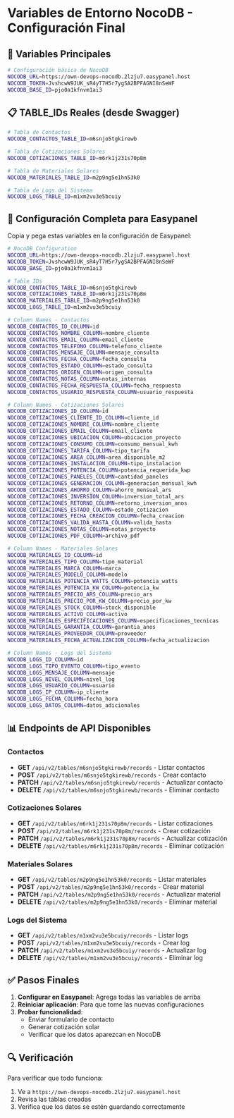 # Variables de Entorno NocoDB - Configuración Final

## 🔧 Variables Principales

```bash
# Configuración básica de NocoDB
NOCODB_URL=https://own-devops-nocodb.2lzju7.easypanel.host
NOCODB_TOKEN=JvshcwW9JUK_sR4yT7H5r7ygSA2BPFAGNI8nSeWF
NOCODB_BASE_ID=pjo0a1kfnvm1ai3
```

## 📋 TABLE_IDs Reales (desde Swagger)

```bash
# Tabla de Contactos
NOCODB_CONTACTOS_TABLE_ID=m6snjo5tgkirewb

# Tabla de Cotizaciones Solares
NOCODB_COTIZACIONES_TABLE_ID=m6rk1j231s70p8m

# Tabla de Materiales Solares
NOCODB_MATERIALES_TABLE_ID=m2p9ng5e1hn53k0

# Tabla de Logs del Sistema
NOCODB_LOGS_TABLE_ID=m1xm2vu3e5bcuiy
```

## 🚀 Configuración Completa para Easypanel

Copia y pega estas variables en la configuración de Easypanel:

```bash
# NocoDB Configuration
NOCODB_URL=https://own-devops-nocodb.2lzju7.easypanel.host
NOCODB_TOKEN=JvshcwW9JUK_sR4yT7H5r7ygSA2BPFAGNI8nSeWF
NOCODB_BASE_ID=pjo0a1kfnvm1ai3

# Table IDs
NOCODB_CONTACTOS_TABLE_ID=m6snjo5tgkirewb
NOCODB_COTIZACIONES_TABLE_ID=m6rk1j231s70p8m
NOCODB_MATERIALES_TABLE_ID=m2p9ng5e1hn53k0
NOCODB_LOGS_TABLE_ID=m1xm2vu3e5bcuiy

# Column Names - Contactos
NOCODB_CONTACTOS_ID_COLUMN=id
NOCODB_CONTACTOS_NOMBRE_COLUMN=nombre_cliente
NOCODB_CONTACTOS_EMAIL_COLUMN=email_cliente
NOCODB_CONTACTOS_TELEFONO_COLUMN=telefono_cliente
NOCODB_CONTACTOS_MENSAJE_COLUMN=mensaje_consulta
NOCODB_CONTACTOS_FECHA_COLUMN=fecha_consulta
NOCODB_CONTACTOS_ESTADO_COLUMN=estado_consulta
NOCODB_CONTACTOS_ORIGEN_COLUMN=origen_consulta
NOCODB_CONTACTOS_NOTAS_COLUMN=notas_internas
NOCODB_CONTACTOS_FECHA_RESPUESTA_COLUMN=fecha_respuesta
NOCODB_CONTACTOS_USUARIO_RESPUESTA_COLUMN=usuario_respuesta

# Column Names - Cotizaciones Solares
NOCODB_COTIZACIONES_ID_COLUMN=id
NOCODB_COTIZACIONES_CLIENTE_ID_COLUMN=cliente_id
NOCODB_COTIZACIONES_NOMBRE_COLUMN=nombre_cliente
NOCODB_COTIZACIONES_EMAIL_COLUMN=email_cliente
NOCODB_COTIZACIONES_UBICACION_COLUMN=ubicacion_proyecto
NOCODB_COTIZACIONES_CONSUMO_COLUMN=consumo_mensual_kwh
NOCODB_COTIZACIONES_TARIFA_COLUMN=tipo_tarifa
NOCODB_COTIZACIONES_AREA_COLUMN=area_disponible_m2
NOCODB_COTIZACIONES_INSTALACION_COLUMN=tipo_instalacion
NOCODB_COTIZACIONES_POTENCIA_COLUMN=potencia_requerida_kwp
NOCODB_COTIZACIONES_PANELES_COLUMN=cantidad_paneles
NOCODB_COTIZACIONES_GENERACION_COLUMN=generacion_mensual_kwh
NOCODB_COTIZACIONES_AHORRO_COLUMN=ahorro_mensual_ars
NOCODB_COTIZACIONES_INVERSION_COLUMN=inversion_total_ars
NOCODB_COTIZACIONES_RETORNO_COLUMN=retorno_inversion_anos
NOCODB_COTIZACIONES_ESTADO_COLUMN=estado_cotizacion
NOCODB_COTIZACIONES_FECHA_CREACION_COLUMN=fecha_creacion
NOCODB_COTIZACIONES_VALIDA_HASTA_COLUMN=valida_hasta
NOCODB_COTIZACIONES_NOTAS_COLUMN=notas_proyecto
NOCODB_COTIZACIONES_PDF_COLUMN=archivo_pdf

# Column Names - Materiales Solares
NOCODB_MATERIALES_ID_COLUMN=id
NOCODB_MATERIALES_TIPO_COLUMN=tipo_material
NOCODB_MATERIALES_MARCA_COLUMN=marca
NOCODB_MATERIALES_MODELO_COLUMN=modelo
NOCODB_MATERIALES_POTENCIA_WATTS_COLUMN=potencia_watts
NOCODB_MATERIALES_POTENCIA_KW_COLUMN=potencia_kw
NOCODB_MATERIALES_PRECIO_ARS_COLUMN=precio_ars
NOCODB_MATERIALES_PRECIO_POR_KW_COLUMN=precio_por_kw
NOCODB_MATERIALES_STOCK_COLUMN=stock_disponible
NOCODB_MATERIALES_ACTIVO_COLUMN=activo
NOCODB_MATERIALES_ESPECIFICACIONES_COLUMN=especificaciones_tecnicas
NOCODB_MATERIALES_GARANTIA_COLUMN=garantia_anos
NOCODB_MATERIALES_PROVEEDOR_COLUMN=proveedor
NOCODB_MATERIALES_FECHA_ACTUALIZACION_COLUMN=fecha_actualizacion

# Column Names - Logs del Sistema
NOCODB_LOGS_ID_COLUMN=id
NOCODB_LOGS_TIPO_EVENTO_COLUMN=tipo_evento
NOCODB_LOGS_MENSAJE_COLUMN=mensaje
NOCODB_LOGS_NIVEL_COLUMN=nivel_log
NOCODB_LOGS_USUARIO_COLUMN=usuario
NOCODB_LOGS_IP_COLUMN=ip_cliente
NOCODB_LOGS_FECHA_COLUMN=fecha_hora
NOCODB_LOGS_DATOS_COLUMN=datos_adicionales
```

## 📊 Endpoints de API Disponibles

### Contactos
- **GET** `/api/v2/tables/m6snjo5tgkirewb/records` - Listar contactos
- **POST** `/api/v2/tables/m6snjo5tgkirewb/records` - Crear contacto
- **PATCH** `/api/v2/tables/m6snjo5tgkirewb/records` - Actualizar contacto
- **DELETE** `/api/v2/tables/m6snjo5tgkirewb/records` - Eliminar contacto

### Cotizaciones Solares
- **GET** `/api/v2/tables/m6rk1j231s70p8m/records` - Listar cotizaciones
- **POST** `/api/v2/tables/m6rk1j231s70p8m/records` - Crear cotización
- **PATCH** `/api/v2/tables/m6rk1j231s70p8m/records` - Actualizar cotización
- **DELETE** `/api/v2/tables/m6rk1j231s70p8m/records` - Eliminar cotización

### Materiales Solares
- **GET** `/api/v2/tables/m2p9ng5e1hn53k0/records` - Listar materiales
- **POST** `/api/v2/tables/m2p9ng5e1hn53k0/records` - Crear material
- **PATCH** `/api/v2/tables/m2p9ng5e1hn53k0/records` - Actualizar material
- **DELETE** `/api/v2/tables/m2p9ng5e1hn53k0/records` - Eliminar material

### Logs del Sistema
- **GET** `/api/v2/tables/m1xm2vu3e5bcuiy/records` - Listar logs
- **POST** `/api/v2/tables/m1xm2vu3e5bcuiy/records` - Crear log
- **PATCH** `/api/v2/tables/m1xm2vu3e5bcuiy/records` - Actualizar log
- **DELETE** `/api/v2/tables/m1xm2vu3e5bcuiy/records` - Eliminar log

## ✅ Pasos Finales

1. **Configurar en Easypanel**: Agrega todas las variables de arriba
2. **Reiniciar aplicación**: Para que tome las nuevas configuraciones
3. **Probar funcionalidad**: 
   - Enviar formulario de contacto
   - Generar cotización solar
   - Verificar que los datos aparezcan en NocoDB

## 🔍 Verificación

Para verificar que todo funciona:
1. Ve a `https://own-devops-nocodb.2lzju7.easypanel.host`
2. Revisa las tablas creadas
3. Verifica que los datos se estén guardando correctamente

